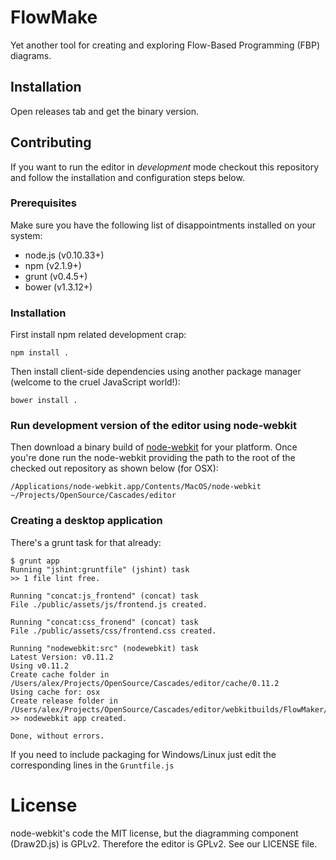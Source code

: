 # FlowMake

Yet another tool for creating and exploring Flow-Based Programming (FBP) diagrams.

## Installation

Open releases tab and get the binary version.

## Contributing

If you want to run the editor in _development_ mode checkout this repository and follow the installation and configuration steps below.

### Prerequisites

Make sure you have the following list of disappointments installed on your system:

 * node.js (v0.10.33+)
 * npm (v2.1.9+)
 * grunt (v0.4.5+)
 * bower (v1.3.12+)

### Installation

First install npm related development crap:
```
npm install .
```

Then install client-side dependencies using another package manager (welcome to the cruel JavaScript world!):
```
bower install .
```

### Run development version of the editor using node-webkit

Then download a binary build of [node-webkit](https://github.com/rogerwang/node-webkit) for your platform. Once you're done run the node-webkit providing the path to the root of the checked out repository as shown below (for OSX):
```
/Applications/node-webkit.app/Contents/MacOS/node-webkit ~/Projects/OpenSource/Cascades/editor
```

### Creating a desktop application

There's a grunt task for that already:

```
$ grunt app
Running "jshint:gruntfile" (jshint) task
>> 1 file lint free.

Running "concat:js_frontend" (concat) task
File ./public/assets/js/frontend.js created.

Running "concat:css_fronend" (concat) task
File ./public/assets/css/frontend.css created.

Running "nodewebkit:src" (nodewebkit) task
Latest Version: v0.11.2
Using v0.11.2
Create cache folder in /Users/alex/Projects/OpenSource/Cascades/editor/cache/0.11.2
Using cache for: osx
Create release folder in /Users/alex/Projects/OpenSource/Cascades/editor/webkitbuilds/FlowMaker/osx
>> nodewebkit app created.

Done, without errors.
```

If you need to include packaging for Windows/Linux just edit the corresponding lines in the `Gruntfile.js`

# License

node-webkit's code the MIT license, but the diagramming component (Draw2D.js) is GPLv2. Therefore the editor is GPLv2. See our LICENSE file.